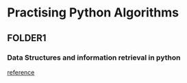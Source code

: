 # Practising Python Algorithms

## FOLDER1

### Data Structures and information retrieval in python

[reference](https://allendowney.github.io/DSIRP/algorithms.html)
